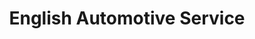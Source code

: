 ---
title: "English Automotive Service"
url: /gaylord/english-automotive-service/
shop: car repair
---
